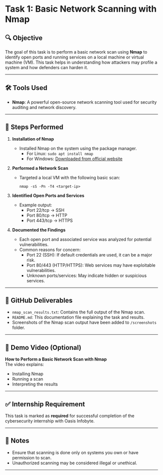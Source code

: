 # Task 1: Basic Network Scanning with Nmap

## 🔍 Objective
The goal of this task is to perform a basic network scan using **Nmap** to identify open ports and running services on a local machine or virtual machine (VM). This task helps in understanding how attackers may profile a system and how defenders can harden it.

---

## 🛠 Tools Used
- **Nmap**: A powerful open-source network scanning tool used for security auditing and network discovery.

---

## 🧪 Steps Performed

1. **Installation of Nmap**
   - Installed Nmap on the system using the package manager.
     - For Linux: `sudo apt install nmap`
     - For Windows: [Downloaded from official website](https://nmap.org/download.html)

2. **Performed a Network Scan**
   - Targeted a local VM with the following basic scan:
     ```
     nmap -sS -Pn -T4 <target-ip>
     ```

3. **Identified Open Ports and Services**
   - Example output:
     - Port 22/tcp → SSH
     - Port 80/tcp → HTTP
     - Port 443/tcp → HTTPS

4. **Documented the Findings**
   - Each open port and associated service was analyzed for potential vulnerabilities.
   - Common reasons for concern:
     - Port 22 (SSH): If default credentials are used, it can be a major risk.
     - Port 80/443 (HTTP/HTTPS): Web services may have exploitable vulnerabilities.
     - Unknown ports/services: May indicate hidden or suspicious services.

---

## 📁 GitHub Deliverables

- `nmap_scan_results.txt`: Contains the full output of the Nmap scan.
- `README.md`: This documentation file explaining the task and results.
- Screenshots of the Nmap scan output have been added to `/screenshots` folder.

---

## 🎥 Demo Video (Optional)
**How to Perform a Basic Network Scan with Nmap**  
The video explains:
- Installing Nmap
- Running a scan
- Interpreting the results

---

## ✅ Internship Requirement
This task is marked as **required** for successful completion of the cybersecurity internship with Oasis Infobyte.

---

## 📌 Notes
- Ensure that scanning is done only on systems you own or have permission to scan.
- Unauthorized scanning may be considered illegal or unethical.

---

